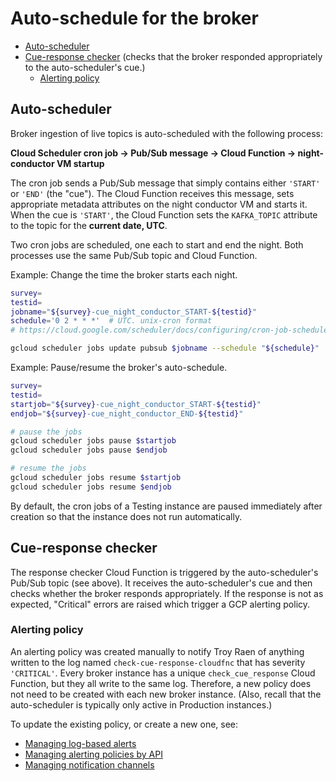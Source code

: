 # Auto-schedule for the broker

- [Auto-scheduler](#auto-scheduler)
- [Cue-response checker](#cue-response-checker) (checks that the broker responded appropriately to the auto-scheduler's cue.)
    - [Alerting policy](#alerting-policy)

## Auto-scheduler

Broker ingestion of live topics is auto-scheduled with the following process:

__Cloud Scheduler cron job -> Pub/Sub message -> Cloud Function -> night-conductor VM startup__

The cron job sends a Pub/Sub message that simply contains either `'START'` or `'END'` (the "cue"). The Cloud Function receives this message, sets appropriate metadata attributes on the night conductor VM and starts it. When the cue is `'START'`, the Cloud Function sets the `KAFKA_TOPIC` attribute to the topic for the __current date, UTC__.

Two cron jobs are scheduled, one each to start and end the night. Both processes use the same Pub/Sub topic and Cloud Function.

Example: Change the time the broker starts each night.
```bash
survey=
testid=
jobname="${survey}-cue_night_conductor_START-${testid}"
schedule='0 2 * * *'  # UTC. unix-cron format
# https://cloud.google.com/scheduler/docs/configuring/cron-job-schedules

gcloud scheduler jobs update pubsub $jobname --schedule "${schedule}"
```

Example: Pause/resume the broker's auto-schedule.
```bash
survey=
testid=
startjob="${survey}-cue_night_conductor_START-${testid}"
endjob="${survey}-cue_night_conductor_END-${testid}"

# pause the jobs
gcloud scheduler jobs pause $startjob
gcloud scheduler jobs pause $endjob

# resume the jobs
gcloud scheduler jobs resume $startjob
gcloud scheduler jobs resume $endjob
```

By default, the cron jobs of a Testing instance are paused immediately after creation so that the instance does not run automatically.

## Cue-response checker

The response checker Cloud Function is triggered by the auto-scheduler's Pub/Sub topic (see above). It receives the auto-scheduler's cue and then checks whether the broker responds appropriately. If the response is not as expected, "Critical" errors are raised which trigger a GCP alerting policy.

### Alerting policy

An alerting policy was created manually to notify Troy Raen of anything written to the log named `check-cue-response-cloudfnc` that has severity `'CRITICAL'`.
Every broker instance has a unique `check_cue_response` Cloud Function, but they all write to the same log.
Therefore, a new policy does not need to be created with each new broker instance.
(Also, recall that the auto-scheduler is typically only active in Production instances.)

To update the existing policy, or create a new one, see:
- [Managing log-based alerts](https://cloud.google.com/logging/docs/alerting/log-based-alerts)
- [Managing alerting policies by API](https://cloud.google.com/monitoring/alerts/using-alerting-api)
- [Managing notification channels](https://cloud.google.com/monitoring/support/notification-options)
